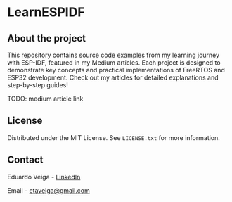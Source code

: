 # LearnESPIDF

## About the project

This repository contains source code examples from my learning journey with ESP-IDF, featured in my Medium articles. Each project is designed to demonstrate key concepts and practical implementations of FreeRTOS and ESP32 development. Check out my articles for detailed explanations and step-by-step guides!

TODO: medium article link

## License

Distributed under the MIT License. See `LICENSE.txt` for more information.

## Contact

Eduardo Veiga - [LinkedIn](https://www.linkedin.com/in/eduardo-veiga-0728221a6/)

Email - etaveiga@gmail.com
